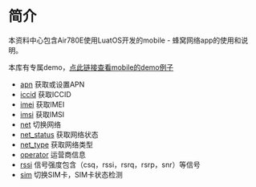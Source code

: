 # 简介

本资料中心包含Air780E使用LuatOS开发的mobile - 蜂窝网络app的使用和说明。

本库有专属demo，[点此链接查看mobile的demo例子](https://gitee.com/openLuat/LuatOS/tree/master/demo/mobile)

- [apn](./info/apn.md) 获取或设置APN
- [iccid](./info/iccid.md) 获取ICCID
- [imei](./info/imei.md) 获取IMEI
- [imsi](./info/imsi.md) 获取IMSI
- [net](./info/net.md) 切换网络
- [net_status](./info/net_status.md) 获取网络状态
- [net_type](./info/net_type.md) 获取网络类型
- [operator](./info/operator.md) 运营商信息
- [rssi](./info/rssi.md) 信号强度包含（csq，rssi，rsrq，rsrp，snr）等信号
- [sim](./info/sim.md) 切换SIM卡，SIM卡状态检测

